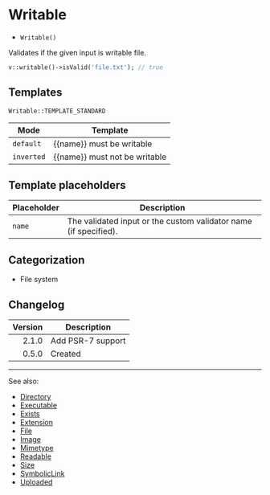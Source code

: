 # Writable

- `Writable()`

Validates if the given input is writable file.

```php
v::writable()->isValid('file.txt'); // true
```

## Templates

`Writable::TEMPLATE_STANDARD`

| Mode       | Template                      |
|------------|-------------------------------|
| `default`  | {{name}} must be writable     |
| `inverted` | {{name}} must not be writable |

## Template placeholders

| Placeholder | Description                                                      |
|-------------|------------------------------------------------------------------|
| `name`      | The validated input or the custom validator name (if specified). |

## Categorization

- File system

## Changelog

| Version | Description       |
|--------:|-------------------|
|   2.1.0 | Add PSR-7 support |
|   0.5.0 | Created           |

***
See also:

- [Directory](Directory.md)
- [Executable](Executable.md)
- [Exists](Exists.md)
- [Extension](Extension.md)
- [File](File.md)
- [Image](Image.md)
- [Mimetype](Mimetype.md)
- [Readable](Readable.md)
- [Size](Size.md)
- [SymbolicLink](SymbolicLink.md)
- [Uploaded](Uploaded.md)
